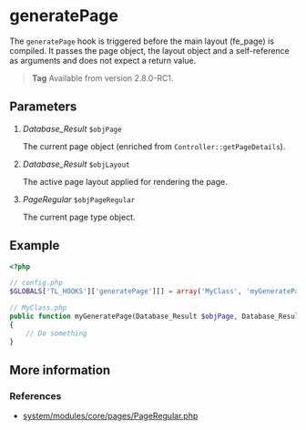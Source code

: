 # generatePage

The `generatePage` hook is triggered before the main layout (fe_page) is compiled.
It passes the page object, the layout object and a self-reference as arguments and
does not expect a return value.

> **Tag** Available from version 2.8.0-RC1.


## Parameters

1. *Database_Result* `$objPage`

    The current page object (enriched from `Controller::getPageDetails`).

2. *Database_Result* `$objLayout`

    The active page layout applied for rendering the page.

3.	*PageRegular* `$objPageRegular`

    The current page type object.


## Example

```php
<?php

// config.php
$GLOBALS['TL_HOOKS']['generatePage'][] = array('MyClass', 'myGeneratePage');

// MyClass.php
public function myGeneratePage(Database_Result $objPage, Database_Result $objLayout, PageRegular $objPageRegular)
{
    // Do something
}
```


## More information


### References

- [system/modules/core/pages/PageRegular.php](https://github.com/contao/core/blob/3.5.0/system/modules/core/pages/PageRegular.php#L151-L158)
